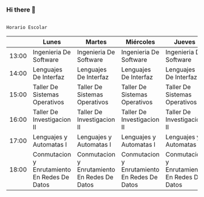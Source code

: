 ### Hi there 👋

<!--
**EduardoRamos136/EduardoRamos136** is a ✨ _special_ ✨ repository because its `README.md` (this file) appears on your GitHub profile.

Here are some ideas to get you started:

- 🔭 Estudiante de Ing. Sistemas Computacionales
- 🌱 Estudiante en el Instituto Tecnológico de Tijuana
- 👯 Me gusta trabajar en el desarrollo visual de los proyectos
- 🤔 El diseño es una mis partes favoritas para trabajar
- 💬 Me gustan todos los deportes
- 📫 Soy muy activo en instagram: @LaloChampurrado y Discord: Champurrado#3583
- 😄 El/He/His
-->

                                                                            Horario Escolar
|       | Lunes                                         | Martes                                        | Miércoles                                     | Jueves                                        | Viernes                                       |
|-------|-----------------------------------------------|-----------------------------------------------|-----------------------------------------------|-----------------------------------------------|-----------------------------------------------|
| 13:00 | Ingenieria De Software                        | Ingenieria De Software                        | Ingenieria De Software                        | Ingenieria De Software                        | Ingenieria De Software                        |
| 14:00 | Lenguajes De Interfaz                         | Lenguajes De Interfaz                         | Lenguajes De Interfaz                         | Lenguajes De Interfaz                         |                                               |
| 15:00 | Taller De Sistemas  Operativos                | Taller De Sistemas  Operativos                | Taller De Sistemas  Operativos                | Taller De Sistemas  Operativos                |                                               |
| 16:00 | Taller De Investigacion II                    | Taller De Investigacion II                    | Taller De Investigacion II                    | Taller De Investigacion II                    |                                               |
| 17:00 | Lenguajes y Automatas I                       | Lenguajes y Automatas I                       | Lenguajes y Automatas I                       | Lenguajes y Automatas I                       | Lenguajes y Automatas I                       |
| 18:00 | Conmutacion y Enrutamiento  En Redes De Datos | Conmutacion y Enrutamiento  En Redes De Datos | Conmutacion y Enrutamiento  En Redes De Datos | Conmutacion y Enrutamiento  En Redes De Datos | Conmutacion y Enrutamiento  En Redes De Datos |
